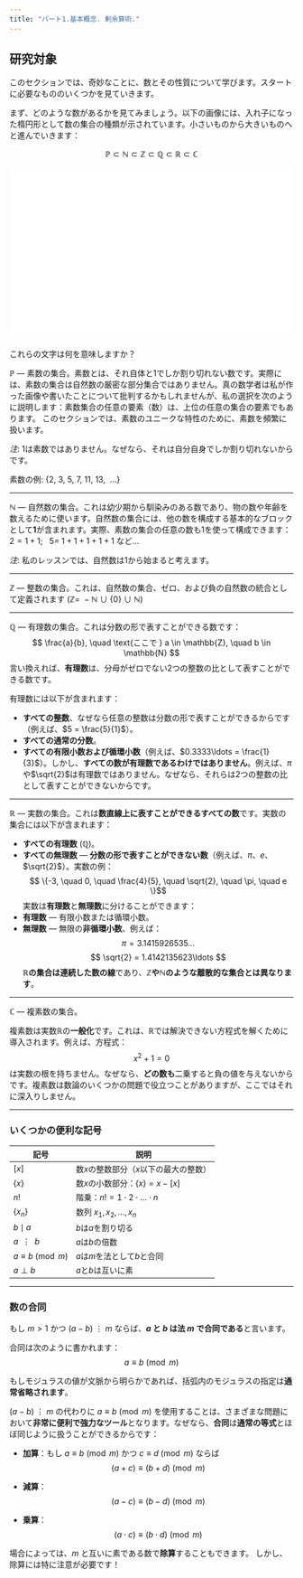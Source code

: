 ```yaml
---
title: "パート1.基本概念. 剰余算術."
---
```


## 研究対象

このセクションでは、奇妙なことに、数とその性質について学びます。スタートに必要なもののいくつかを見ていきます。

まず、どのような数があるかを見てみましょう。以下の画像には、入れ子になった楕円形として数の集合の種類が示されています。小さいものから大きいものへと進んでいきます：


$$
\mathbb{P} \subset \mathbb{N} \subset \mathbb{Z} \subset \mathbb{Q} \subset \mathbb{R} \subset \mathbb{C}
$$

![](/data/number_theory.svg)

これらの文字は何を意味しますか？

$\mathbb{P}$ — 素数の集合。素数とは、それ自体と1でしか割り切れない数です。実際には、素数の集合は自然数の厳密な部分集合ではありません。真の数学者は私が作った画像や書いたことについて批判するかもしれませんが、私の選択を次のように説明します：素数集合の任意の要素（数）は、上位の任意の集合の要素でもあります。
このセクションでは、素数のユニークな特性のために、素数を頻繁に扱います。

*注*: 1は素数ではありません。なぜなら、それは自分自身でしか割り切れないからです。

素数の例: {$2, ~ 3, ~ 5, ~ 7, ~ 11, ~ 13, ~~ \dots$}

---

$\mathbb{N}$ — 自然数の集合。これは幼少期から馴染みのある数であり、物の数や年齢を数えるために使います。自然数の集合には、他の数を構成する基本的なブロックとして**1**が含まれます。実際、素数の集合の任意の数も1を使って構成できます：$2 = 1+1; ~ ~ ~  5= ~ 1 + 1 + 1 + 1 + 1$ など...

*注*: 私のレッスンでは、自然数は1から始まると考えます。

---

$\mathbb{Z}$ — 整数の集合。これは、自然数の集合、ゼロ、および負の自然数の統合として定義されます ($\mathbb{Z} = ~ -\mathbb{N} ~ \cup ~ \{0\} ~ \cup ~ \mathbb{N}$)

---

$\mathbb{Q}$ — 有理数の集合。これは分数の形で表すことができる数です：$$ \frac{a}{b}, \quad \text{ここで } a \in \mathbb{Z}, \quad b \in \mathbb{N} $$
言い換えれば、**有理数**は、分母がゼロでない2つの整数の比として表すことができる数です。

有理数には以下が含まれます：
- **すべての整数**、なぜなら任意の整数は分数の形で表すことができるからです（例えば、$5 = \frac{5}{1}$）。
- **すべての通常の分数**。
- **すべての有限小数および循環小数**（例えば、$0.3333\ldots = \frac{1}{3}$）。しかし、**すべての数が有理数であるわけではありません**。例えば、$\pi$や$\sqrt{2}$は有理数ではありません。なぜなら、それらは2つの整数の比として表すことができないからです。

---

$\mathbb{R}$ — 実数の集合。これは**数直線上に表すことができるすべての数**です。実数の集合には以下が含まれます：
- **すべての有理数** ($\mathbb{Q}$)。
- **すべての無理数** — **分数の形で表すことができない数**（例えば、$\pi$、$e$、$\sqrt{2}$）。実数の例：$$ \{-3, \quad 0, \quad \frac{4}{5}, \quad \sqrt{2}, \quad \pi, \quad e \}$$
実数は**有理数**と**無理数**に分けることができます：
- **有理数** — 有限小数または循環小数。
- **無理数** — 無限の**非循環小数**、例えば：$$ \pi = 3.1415926535\ldots $$ $$ \sqrt{2} = 1.4142135623\ldots $$
**$\mathbb{R}$の集合は連続した数の線**であり、**$\mathbb{Z}$や$\mathbb{N}$のような離散的な集合とは異なります**。

---

$\mathbb{C}$ — 複素数の集合。

複素数は実数$\mathbb{R}$の**一般化**です。これは、$\mathbb{R}$では解決できない方程式を解くために導入されます。例えば、方程式：
$$ x^2 + 1 = 0 $$
は実数の根を持ちません。なぜなら、**どの数も**二乗すると負の値を与えないからです。複素数は数論のいくつかの問題で役立つことがありますが、ここではそれに深入りしません。

---

### いくつかの便利な記号

| 記号                   | 説明                                                         |
| --------------------- | ------------------------------------------------------------ |
| $[x]$                 | 数$x$の整数部分（$x$以下の最大の整数）                       |
| $\lbrace x \rbrace$   | 数$x$の小数部分：$\lbrace x \rbrace = x − [x]$               |
| $n!$                  | 階乗：$n! = 1 \cdot 2 \cdot \dots \cdot n$                   |
| $\{x_n\}$             | 数列 $x_1, x_2, \dots, x_n$                                  |
| $b \mid a$            | $b$は$a$を割り切る                                           |
| $a ~~ \vdots ~~ b$    | $a$は$b$の倍数                                               |
| $a \equiv b \pmod{m}$ | $a$は$m$を法として$b$と合同                                  |
| $a \perp b$           | $a$と$b$は互いに素                                           |

---

### **数の合同**

もし $m > 1$ かつ $(a - b) ~ \vdots ~ m$ ならば、**$a$ と $b$ は法 $m$ で合同である**と言います。

合同は次のように書かれます：
$$
a \equiv b \pmod{m}
$$

もしモジュラスの値が文脈から明らかであれば、括弧内のモジュラスの指定は**通常省略されます**。

$(a - b) ~ \vdots ~ m$ の代わりに $a \equiv b \pmod{m}$ を使用することは、さまざまな問題において**非常に便利で強力なツール**となります。なぜなら、**合同**は**通常の等式**とほぼ同じように扱うことができるからです：

- **加算**：もし $a \equiv b \pmod{m}$ かつ $c \equiv d \pmod{m}$ ならば
  $$
  (a + c) \equiv (b + d) \pmod{m}
  $$

- **減算**：
  $$
  (a - c) \equiv (b - d) \pmod{m}
  $$

- **乗算**：
  $$
  (a \cdot c) \equiv (b \cdot d) \pmod{m}
  $$

場合によっては、$m$ と互いに素である数で**除算**することもできます。
しかし、除算には特に注意が必要です！
